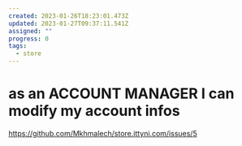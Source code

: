 ```yaml
---
created: 2023-01-26T18:23:01.473Z
updated: 2023-01-27T09:37:11.541Z
assigned: ""
progress: 0
tags:
  - store
---
```


# as an ACCOUNT MANAGER I can modify my account infos

https://github.com/Mkhmalech/store.ittyni.com/issues/5
